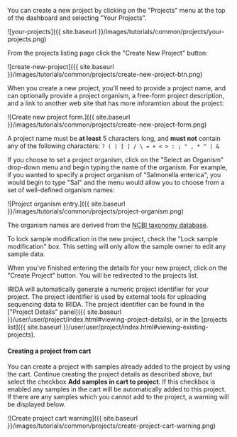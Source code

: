 You can create a new project by clicking on the "Projects" menu at the top of the dashboard and selecting "Your Projects".

![your-projects]({{ site.baseurl }}/images/tutorials/common/projects/your-projects.png)

From the projects listing page click the "Create New Project" button:

![create-new-project]({{ site.baseurl }}/images/tutorials/common/projects/create-new-project-btn.png)

When you create a new project, you'll need to provide a project name, and can optionally provide a project organism, a free-form project description, and a link to another web site that has more inforamtion about the project:

![Create new project form.]({{ site.baseurl }}/images/tutorials/common/projects/create-new-project-form.png)

A project name must be **at least** 5 characters long, and **must not** contain any of the following characters: `? ( ) [ ] / \ = + < > : ; " , * ^ | &`

If you choose to set a project organism, click on the "Select an Organism" drop-down menu and begin typing the name of the organism. For example, if you wanted to specify a project organism of "Salmonella enterica", you would begin to type "Sal" and the menu would allow you to choose from a set of well-defined organism names:

![Project organism entry.]({{ site.baseurl }}/images/tutorials/common/projects/project-organism.png)

The organism names are derived from the [NCBI taxonomy database](http://www.ncbi.nlm.nih.gov/taxonomy).

To lock sample modification in the new project, check the "Lock sample modification" box. This setting will only allow the sample owner to edit any sample data.

When you've finished entering the details for your new project, click on the "Create Project" button. You will be redirected to the projects list.

IRIDA will automatically generate a numeric project identifier for your project. The project identifier is used by external tools for uploading sequencing data to IRIDA. The project identifier can be found in the ["Project Details" panel]({{ site.baseurl }}/user/user/project/index.html#viewing-project-details), or in the [projects list]({{ site.baseurl }}/user/user/project/index.html#viewing-existing-projects).

#### Creating a project from cart

You can create a project with samples already added to the project by using the cart.  Continue creating the project details as described above, but select the checkbox **Add samples in cart to project**.  If this checkbox is enabled any samples in the cart will be automatically added to this project.  If there are any samples which you cannot add to the project, a warning will be displayed below.

![Create project cart warning]({{ site.baseurl }}/images/tutorials/common/projects/create-project-cart-warning.png)